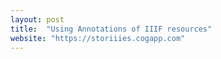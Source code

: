```yaml
---
layout: post
title:  "Using Annotations of IIIF resources"
website: "https://storiiies.cogapp.com"
---
```



<section data-background-iframe="https://storiiies.cogapp.com" data-background-interactive>
</section>